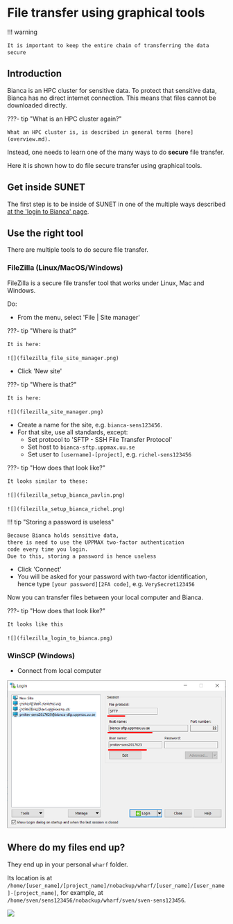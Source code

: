# File transfer using graphical tools

!!! warning
 
    It is important to keep the entire chain of transferring the data secure

## Introduction

Bianca is an HPC cluster for sensitive data.
To protect that sensitive data,
Bianca has no direct internet connection.
This means that files cannot be downloaded directly.

???- tip "What is an HPC cluster again?"

    What an HPC cluster is, is described in general terms [here](overview.md).

Instead, one needs to learn one of the many ways to do **secure** file transfer.

Here it is shown how to do file secure transfer using graphical tools.

## Get inside SUNET

The first step is to be inside of SUNET in one of the
multiple ways described [at the 'login to Bianca' page](login_bianca.md).

## Use the right tool

There are multiple tools to do secure file transfer.

### FileZilla (Linux/MacOS/Windows)

FileZilla is a secure file transfer tool that works under Linux, Mac and Windows.

Do:

- From the menu, select 'File | Site manager'

???- tip "Where is that?"

    It is here:

    ![](filezilla_file_site_manager.png)

- Click 'New site'

???- tip "Where is that?"

    It is here:

    ![](filezilla_site_manager.png)

- Create a name for the site, e.g. `bianca-sens123456`.
- For that site, use all standards, except:
    - Set protocol to 'SFTP - SSH File Transfer Protocol'
    - Set host to `bianca-sftp.uppmax.uu.se`
    - Set user to `[username]-[project]`, e.g. `richel-sens123456`

???- tip "How does that look like?"

    It looks similar to these:

    ![](filezilla_setup_bianca_pavlin.png)

    ![](filezilla_setup_bianca_richel.png)

!!! tip "Storing a password is useless"

    Because Bianca holds sensitive data, 
    there is need to use the UPPMAX two-factor authentication
    code every time you login.
    Due to this, storing a password is hence useless

- Click 'Connect'
- You will be asked for your password with two-factor identification, hence
  type `[your password][2FA code]`, e.g. `VerySecret123456`

Now you can transfer files between your local computer and Bianca.

???- tip "How does that look like?"

    It looks like this

    ![](filezilla_login_to_bianca.png)

### WinSCP (Windows)

- Connect from local computer

![WinSCP](./img/winscp-snaphot1.png)

## Where do my files end up?

They end up in your personal `wharf` folder.

Its location is at `/home/[user_name]/[project_name]/nobackup/wharf/[user_name]/[user_name]-[project_name]`,
for example, at `/home/sven/sens123456/nobackup/wharf/sven/sven-sens123456`.

![](filezilla_file_on_bianca.png)
